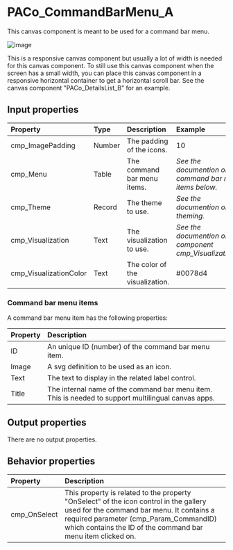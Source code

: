 # PACo_CommandBarMenu_A

This canvas component is meant to be used for a command bar menu.

![image](https://user-images.githubusercontent.com/35654198/235977451-6a35b6da-012f-48ba-bbd5-719c261c28c3.png)

This is a responsive canvas component but usually a lot of width is needed for this canvas component. To still use this canvas component when the screen has a small width, you can place this canvas component in a responsive horizontal container to get a horizontal scroll bar. See the canvas component "PACo_DetailsList_B" for an example.

## **Input properties**

| Property | Type | Description | Example |
| :--- | :--- | :--- | :--- |
| cmp_ImagePadding | Number | The padding of the icons. | 10 |
| cmp_Menu | Table | The command bar menu items. | *See the documention on command bar menu items below.* |
| cmp_Theme | Record | The theme to use. | *See the documention on theming.* |
| cmp_Visualization | Text | The visualization to use. | *See the documention on the component cmp_Visualization_A.* |
| cmp_VisualizationColor | Text | The color of the visualization. | #0078d4 |

### Command bar menu items
A command bar menu item has the following properties:

| Property | Description |
| :--- | :--- |
| ID | An unique ID (number) of the command bar menu item. |
| Image| A svg definition to be used as an icon. |
| Text | The text to display in the related label control. |
| Title | The internal name of the command bar menu item. This is needed to support multilingual canvas apps. |

## **Output properties**

There are no output properties.

## **Behavior properties**

| Property | Description |
| :--- | :--- |
| cmp_OnSelect | This property is related to the property "OnSelect" of the icon control in the gallery used for the command bar menu. It contains a required parameter (cmp_Param_CommandID) which contains the  ID of the command bar menu item clicked on. |

